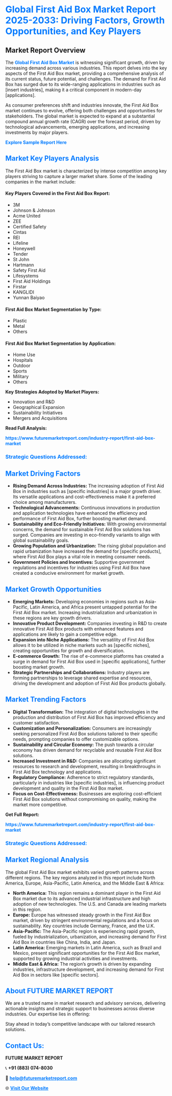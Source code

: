 <h1 style="color: #007BFF;">Global First Aid Box Market Report 2025-2033: Driving Factors, Growth Opportunities, and Key Players</h1>

<section id="overview">
<h2>Market Report Overview</h2>
<p>The <a href="https://www.futuremarketreport.com/industry-report/first-aid-box-market" style="color: #007BFF; text-decoration: none;"><strong>Global First Aid Box Market</strong></a> is witnessing significant growth, driven by increasing demand across various industries. This report delves into the key aspects of the First Aid Box market, providing a comprehensive analysis of its current status, future potential, and challenges. The demand for First Aid Box has surged due to its wide-ranging applications in industries such as [insert industries], making it a critical component in modern-day [applications].</p>
<p>As consumer preferences shift and industries innovate, the First Aid Box market continues to evolve, offering both challenges and opportunities for stakeholders. The global market is expected to expand at a substantial compound annual growth rate (CAGR) over the forecast period, driven by technological advancements, emerging applications, and increasing investments by major players.</p>
</section>

<section id="overview">
<p><a href="https://www.futuremarketreport.com/request-sample/reportId=91807" style="color: #007BFF; text-decoration: none;"><strong>Explore Sample Report Here</strong></a></p>
</section>

<section id="key-players">
<h2 style="color: #007BFF;">Market Key Players Analysis</h2>
<p>The First Aid Box market is characterized by intense competition among key players striving to capture a larger market share. Some of the leading companies in the market include:</p>
<h4>Key Players Covered in the First Aid Box Report:</h4>
<ul><li>3M</li><li>Johnson &amp; Johnson</li><li>Acme United</li><li>ZEE</li><li>Certified Safety</li><li>Cintas</li><li>REI</li><li>Lifeline</li><li>Honeywell</li><li>Tender</li><li>St John</li><li>Hartmann</li><li>Safety First Aid</li><li>Lifesystems</li><li>First Aid Holdings</li><li>Firstar</li><li>KANGLIDI</li><li>Yunnan Baiyao</li></ul>
<h4>First Aid Box Market Segmentation by Type:</h4>
<ul><li>Plastic</li><li>Metal</li><li>Others</li></ul>

<h4>First Aid Box Market Segmentation by Application:</h4>
<ul><li>Home Use</li><li>Hospitals</li><li>Outdoor</li><li>Sports</li><li>Military</li><li>Others</li></ul>
<p><strong>Key Strategies Adopted by Market Players:</strong></p>
<ul>
<li>Innovation and R&D</li>
<li>Geographical Expansion</li>
<li>Sustainability Initiatives</li>
<li>Mergers and Acquisitions</li>
</ul>
</section>

<section>
<p><strong>Read Full Analysis: </strong></p><a href="https://www.futuremarketreport.com/industry-report/first-aid-box-market" style="color: #007BFF; text-decoration: none;"><strong>https://www.futuremarketreport.com/industry-report/first-aid-box-market</strong></a>
<h3 style="color: #007BFF;">Strategic Questions Addressed:</h3>
</section>

<section id="driving-factors">
<h2 style="color: #007BFF;">Market Driving Factors</h2>
<ul>
<li><strong>Rising Demand Across Industries:</strong> The increasing adoption of First Aid Box in industries such as [specific industries] is a major growth driver. Its versatile applications and cost-effectiveness make it a preferred choice among manufacturers.</li>
<li><strong>Technological Advancements:</strong> Continuous innovations in production and application technologies have enhanced the efficiency and performance of First Aid Box, further boosting market demand.</li>
<li><strong>Sustainability and Eco-Friendly Initiatives:</strong> With growing environmental concerns, the demand for sustainable First Aid Box solutions has surged. Companies are investing in eco-friendly variants to align with global sustainability goals.</li>
<li><strong>Growing Population and Urbanization:</strong> The rising global population and rapid urbanization have increased the demand for [specific products], where First Aid Box plays a vital role in meeting consumer needs.</li>
<li><strong>Government Policies and Incentives:</strong> Supportive government regulations and incentives for industries using First Aid Box have created a conducive environment for market growth.</li>
</ul>
</section>

<section id="growth-opportunities">
<h2 style="color: #007BFF;">Market Growth Opportunities</h2>
<ul>
<li><strong>Emerging Markets:</strong> Developing economies in regions such as Asia-Pacific, Latin America, and Africa present untapped potential for the First Aid Box market. Increasing industrialization and urbanization in these regions are key growth drivers.</li>
<li><strong>Innovative Product Development:</strong> Companies investing in R&D to create innovative First Aid Box products with enhanced features and applications are likely to gain a competitive edge.</li>
<li><strong>Expansion into Niche Applications:</strong> The versatility of First Aid Box allows it to be utilized in niche markets such as [specific niches], creating opportunities for growth and diversification.</li>
<li><strong>E-commerce Growth:</strong> The rise of e-commerce platforms has created a surge in demand for First Aid Box used in [specific applications], further boosting market growth.</li>
<li><strong>Strategic Partnerships and Collaborations:</strong> Industry players are forming partnerships to leverage shared expertise and resources, driving the development and adoption of First Aid Box products globally.</li>
</ul>
</section>

<section id="trending-factors">
<h2 style="color: #007BFF;">Market Trending Factors</h2>
<ul>
<li><strong>Digital Transformation:</strong> The integration of digital technologies in the production and distribution of First Aid Box has improved efficiency and customer satisfaction.</li>
<li><strong>Customization and Personalization:</strong> Consumers are increasingly seeking personalized First Aid Box solutions tailored to their specific needs, prompting companies to offer customizable options.</li>
<li><strong>Sustainability and Circular Economy:</strong> The push towards a circular economy has driven demand for recyclable and reusable First Aid Box solutions.</li>
<li><strong>Increased Investment in R&D:</strong> Companies are allocating significant resources to research and development, resulting in breakthroughs in First Aid Box technology and applications.</li>
<li><strong>Regulatory Compliance:</strong> Adherence to strict regulatory standards, particularly in industries like [specific industries], is influencing product development and quality in the First Aid Box market.</li>
<li><strong>Focus on Cost-Effectiveness:</strong> Businesses are exploring cost-efficient First Aid Box solutions without compromising on quality, making the market more competitive.</li>
</ul>
</section>

<section>
<p><strong>Get Full Report: </strong></p><a href="https://www.futuremarketreport.com/industry-report/first-aid-box-market" style="color: #007BFF; text-decoration: none;"><strong>https://www.futuremarketreport.com/industry-report/first-aid-box-market</strong></a>
<h3 style="color: #007BFF;">Strategic Questions Addressed:</h3>
</section>


<section id="regional-analysis">
<h2 style="color: #007BFF;">Market Regional Analysis</h2>
<p>The global First Aid Box market exhibits varied growth patterns across different regions. The key regions analyzed in this report include North America, Europe, Asia-Pacific, Latin America, and the Middle East & Africa:</p>
<ul>
<li><strong>North America:</strong> This region remains a dominant player in the First Aid Box market due to its advanced industrial infrastructure and high adoption of new technologies. The U.S. and Canada are leading markets in this region.</li>
<li><strong>Europe:</strong> Europe has witnessed steady growth in the First Aid Box market, driven by stringent environmental regulations and a focus on sustainability. Key countries include Germany, France, and the U.K.</li>
<li><strong>Asia-Pacific:</strong> The Asia-Pacific region is experiencing rapid growth, fueled by industrialization, urbanization, and increasing demand for First Aid Box in countries like China, India, and Japan.</li>
<li><strong>Latin America:</strong> Emerging markets in Latin America, such as Brazil and Mexico, present significant opportunities for the First Aid Box market, supported by growing industrial activities and investments.</li>
<li><strong>Middle East & Africa:</strong> The region’s growth is driven by expanding industries, infrastructure development, and increasing demand for First Aid Box in sectors like [specific sectors].</li>
</ul>
</section>

<footer>
<h2 style="color: #007BFF;">About FUTURE MARKET REPORT</h2>
<p>We are a trusted name in market research and advisory services, delivering actionable insights and strategic support to businesses across diverse industries. Our expertise lies in offering:</p>

<p>Stay ahead in today’s competitive landscape with our tailored research solutions.</p>

<h2 style="color: #007BFF;">Contact Us:</h2>
<p><strong>FUTURE MARKET REPORT</strong></p>
<p>📞 <strong>+91 (883) 074-8030</strong></p>
<p>📧 <strong><a href="mailto:help@futuremarketreport.com" style="color: #007BFF;">help@futuremarketreport.com</a></strong></p>
<p>🌐 <strong><a href="https://www.futuremarketreport.com/" style="color: #007BFF;">Visit Our Website</a></strong></p>
</footer>